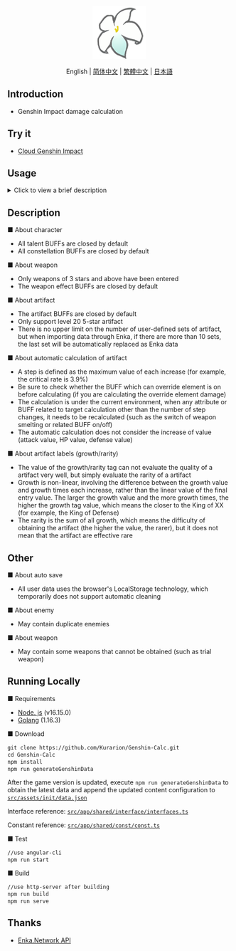 
<p align="center">
    <img src="./logo-readme.png" height="120">
<p>


<p align="center">
    English | 
    <a href="./README_CH_SIM.md">简体中文</a> | 
    <a href="./README_CH_TRA.md">繁體中文</a> | 
    <a href="./README_JP.md">日本語</a>
<p>

## Introduction
+ Genshin Impact damage calculation

## Try it
+  <a href=" https://genshin-calc.sirokuma.cc/ " target="_ Blank ">Cloud Genshin Impact</a>

## Usage

<details>
<summary>Click to view a brief description</summary>
<img src="./doc/example_en_1.png">
<br>
<img src="./doc/example_en_2.png">
<br>
<img src="./doc/example_en_3.png">
</details>

## Description
■ About character
+ All talent BUFFs are closed by default
+ All constellation BUFFs are closed by default

■ About weapon
+ Only weapons of 3 stars and above have been entered
+ The weapon effect BUFFs are closed by default

■ About artifact
+ The artifact BUFFs are closed by default
+ Only support level 20 5-star artifact
+ There is no upper limit on the number of user-defined sets of artifact, but when importing data through Enka, if there are more than 10 sets, the last set will be automatically replaced as Enka data

■ About automatic calculation of artifact
+ A step is defined as the maximum value of each increase (for example, the critical rate is 3.9%)
+ Be sure to check whether the BUFF which can override element is on before calculating (if you are calculating the override element damage)
+ The calculation is under the current environment, when any attribute or BUFF related to target calculation other than the number of step changes, it needs to be recalculated (such as the switch of weapon smelting or related BUFF on/off)
+ The automatic calculation does not consider the increase of value (attack value, HP value, defense value)

■ About artifact labels (growth/rarity)
+ The value of the growth/rarity tag can not evaluate the quality of a artifact very well, but simply evaluate the rarity of a artifact
+ Growth is non-linear, involving the difference between the growth value and growth times each increase, rather than the linear value of the final entry value. The larger the growth value and the more growth times, the higher the growth tag value, which means the closer to the King of XX (for example, the King of Defense)
+ The rarity is the sum of all growth, which means the difficulty of obtaining the artifact (the higher the value, the rarer), but it does not mean that the artifact are effective rare

## Other
■ About auto save
+ All user data uses the browser's LocalStorage technology, which temporarily does not support automatic cleaning

■ About enemy
+ May contain duplicate enemies

■ About weapon
+ May contain some weapons that cannot be obtained (such as trial weapon)

## Running Locally
■ Requirements
+ <a href="https://nodejs.org/en/download/" target="_blank">Node. js</a> (v16.15.0)
+ <a href="https://go.dev/dl/" target="_blank">Golang</a> (1.16.3)

■ Download
```
git clone https://github.com/Kurarion/Genshin-Calc.git
cd Genshin-Calc
npm install
npm run generateGenshinData
```
After the game version is updated, execute `npm run generateGenshinData` to obtain the latest data and append the updated content configuration to <a href="./src/assets/init/data.json" target="_blank">`src/assets/init/data.json`</a>

Interface reference: <a href="./src/app/shared/interface/interface.ts" target="_blank">`src/app/shared/interface/interfaces.ts`</a>

Constant reference: <a href="./src/app/shared/const/const.ts#L108" target="_blank">`src/app/shared/const/const.ts`</a>

■ Test
```
//use angular-cli
npm run start
```
■ Build
```
//use http-server after building
npm run build
npm run serve
```
## Thanks
+ <a href="https://github.com/EnkaNetwork/API-docs/" target="_blank ">Enka.Network API</a>